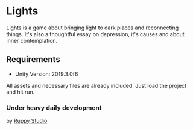 # Lights

Lights is a game about bringing light to dark places and reconnecting things. It's also a thoughtful essay on depression, it's causes and about inner contemplation.

## Requirements

* Unity Version: 2019.3.0f6

All assets and necessary files are already included. Just load the project and hit run.

### Under heavy daily development

by [Ruppy Studio](http://ruppy.com.br/pt-br/)

